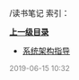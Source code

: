 /读书笔记 索引：


**[上一级目录](/index.md)**

- [系统架构指导](/读书笔记/系统架构指导.md)


<font size=2 color='grey'> 2019-06-15 10:32 </font>